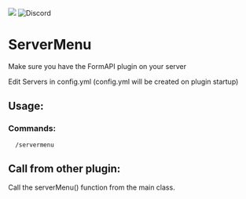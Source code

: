 [![](https://poggit.pmmp.io/shield.state/ServerMenu)](https://poggit.pmmp.io/p/ServerMenu)
![Discord](https://img.shields.io/discord/654599740247506963?color=DarkBlue&label=Discord&logo=Discord&logoColor=White&style=plastic)

# ServerMenu


Make sure you have the FormAPI plugin on your server

Edit Servers in config.yml (config.yml will be created on plugin startup)


## Usage:
### Commands:
      /servermenu
## Call from other plugin:
  Call the serverMenu() function from the main class.

